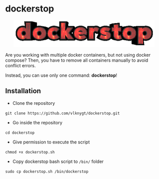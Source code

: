 
# dockerstop
<center><img src="https://github.com/vlknygt/dockerstop/blob/main/dockerstop.gif?raw=true" alt="dockerstop gif" width="450"></center>

Are you working with multiple docker containers, but not using docker compose? Then, you have to remove all containers manually to avoid conflict errors.

Instead, you can use only one command: **dockerstop**!  

## Installation
* Clone the repository
  
`git clone https://github.com/vlknygt/dockerstop.git`

* Go inside the repository
  
`cd dockerstop`

* Give permission to execute the script
  
`chmod +x dockerstop.sh`

* Copy dockerstop bash script to `/bin/` folder

`sudo cp dockerstop.sh /bin/dockerstop`

